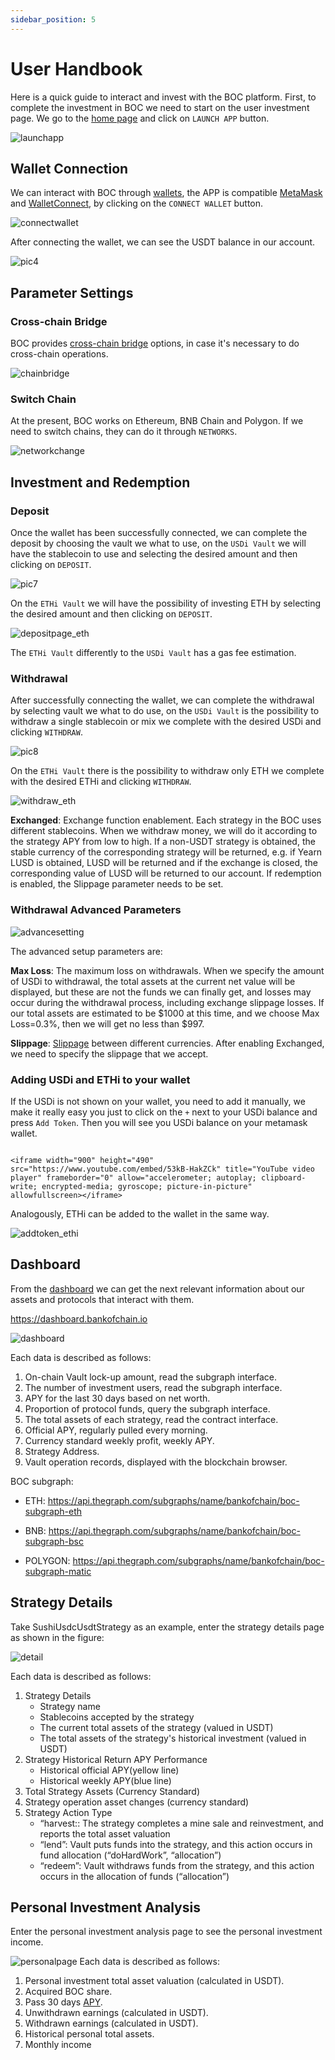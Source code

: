 ```yaml
---
sidebar_position: 5
---
```


# User Handbook

Here is a quick guide to interact and invest with the BOC platform.
First, to complete the investment in BOC we need to start on the user investment page. We go to the [home page](https://bankofchain.io/#/) and click on `LAUNCH APP` button.

![launchapp](/images/launchapp.png)

## Wallet Connection

We can interact with BOC through [wallets](appendix#wallet), the APP is compatible [MetaMask](https://metamask.io/) and [WalletConnect](https://walletconnect.com/), by clicking on the `CONNECT WALLET` button.

![connectwallet](/images/connectwallet.png)

After connecting the wallet, we can see the USDT balance in our account.

![pic4](/images/pic-4.png)

## Parameter Settings

### Cross-chain Bridge

BOC provides [cross-chain bridge](appendix#bridge) options, in case it's necessary to do cross-chain operations.

![chainbridge](/images/chainbridge.png)

### Switch Chain

At the present, BOC works on Ethereum, BNB Chain and Polygon. If we need to switch chains, they can do it through `NETWORKS`.

![networkchange](/images/networkchange.png)

## Investment and Redemption

### 

### Deposit

 Once the wallet has been successfully connected, we can complete the deposit by choosing the vault we what to use, on the `USDi Vault` we will have the stablecoin to use and selecting the desired amount and then clicking on `DEPOSIT`.

![pic7](/images/pic-7.png)

On the `ETHi Vault` we will have the possibility of investing ETH by selecting the desired amount and then clicking on `DEPOSIT`.

![depositpage_eth](/images/depositpage_eth.png)

The `ETHi Vault` differently to the `USDi Vault` has a gas fee estimation.

### Withdrawal

After successfully connecting the wallet, we can complete the withdrawal by selecting vault we what to do use, on the `USDi Vault` is the possibility to withdraw a single stablecoin or mix we complete with the desired USDi and clicking `WITHDRAW`.

![pic8](/images/pic-8.png)

On the `ETHi Vault` there is the possibility to withdraw only ETH we complete with the desired ETHi and clicking `WITHDRAW`.

![withdraw_eth](/images/withdraw_eth.png)

**Exchanged**: Exchange function enablement. Each strategy in the BOC uses different stablecoins. When we withdraw money, we will do it according to the strategy APY from low to high. If a non-USDT strategy is obtained, the stable currency of the corresponding strategy will be returned, e.g. if Yearn LUSD is obtained, LUSD will be returned and if the exchange is closed, the corresponding value of LUSD will be returned to our account. If redemption is enabled, the Slippage parameter needs to be set.

### Withdrawal Advanced Parameters

![advancesetting](/images/advancesetting.png)

The advanced setup parameters are:

**Max Loss**: The maximum loss on withdrawals. When we specify the amount of USDi to withdrawal, the total assets at the current net value will be displayed, but these are not the funds we can finally get, and losses may occur during the withdrawal process, including exchange slippage losses. If our total assets are estimated to be $1000 at this time, and we choose Max Loss=0.3%, then we will get no less than $997.

**Slippage**: [Slippage](appendix#slippage) between different currencies. After enabling Exchanged, we need to specify the slippage that we accept.

### Adding USDi and ETHi to your wallet

If the USDi is not shown on your wallet, you need to add it manually, we make it really easy you just to click on the `+` next to your USDi balance and press `Add Token`. Then you will see you USDi balance on your metamask wallet.

```mdx-code-block

<iframe width="900" height="490" src="https://www.youtube.com/embed/53kB-HakZCk" title="YouTube video player" frameborder="0" allow="accelerometer; autoplay; clipboard-write; encrypted-media; gyroscope; picture-in-picture" allowfullscreen></iframe>

```

Analogously, ETHi can be added to the wallet in the same way.

![addtoken_ethi](/images/addtoken_ethi.png)

## Dashboard

From the [dashboard](appendix#dashboard) we can get the next relevant information about our assets and protocols that interact with them.

<https://dashboard.bankofchain.io>

![dashboard](/images/dashboard.jpg)

Each data is described as follows:

1. On-chain Vault lock-up amount, read the subgraph interface.
2. The number of investment users, read the subgraph interface.
3. APY for the last 30 days based on net worth.
4. Proportion of protocol funds, query the subgraph interface.
5. The total assets of each strategy, read the contract interface.
6. Official APY, regularly pulled every morning.
7. Currency standard weekly profit, weekly APY.
8. Strategy Address.
9. Vault operation records, displayed with the blockchain browser.

BOC subgraph:

- ETH: <https://api.thegraph.com/subgraphs/name/bankofchain/boc-subgraph-eth>

- BNB: <https://api.thegraph.com/subgraphs/name/bankofchain/boc-subgraph-bsc>

- POLYGON: <https://api.thegraph.com/subgraphs/name/bankofchain/boc-subgraph-matic>

## Strategy Details

Take SushiUsdcUsdtStrategy as an example, enter the strategy details page as shown in the figure:

![detail](/images/detail.jpg)

Each data is described as follows:

1. Strategy Details
      - Strategy name
      - Stablecoins accepted by the strategy
      - The current total assets of the strategy (valued in USDT)
      - The total assets of the strategy's historical investment (valued in USDT)
2. Strategy Historical Return APY Performance
      - Historical official APY(yellow line)
      - Historical weekly APY(blue line)
3. Total Strategy Assets (Currency Standard)
4. Strategy operation asset changes (currency standard)
5. Strategy Action Type
      - “harvest:: The strategy completes a mine sale and reinvestment, and reports the total asset valuation
      - “lend”: Vault puts funds into the strategy, and this action occurs in fund allocation (“doHardWork”, “allocation”)
      - “redeem”: Vault withdraws funds from the strategy, and this action occurs in the allocation of funds (“allocation”)

## Personal Investment Analysis

Enter the personal investment analysis page to see the personal investment income.

![personalpage](/images/personalpage.jpg)
Each data is described as follows:

1. Personal investment total asset valuation (calculated in USDT).
2. Acquired BOC share.
3. Pass 30 days [APY](appendix#annual-yield-apy).
4. Unwithdrawn earnings (calculated in USDT).
5. Withdrawn earnings (calculated in USDT).
6. Historical personal total assets.
7. Monthly income
